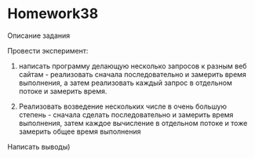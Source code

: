 # Homework38
Описание задания

Провести эксперимент:

1) написать программу делающую несколько запросов к разным веб сайтам - реализовать сначала последовательно и замерить время выполнения, а затем реализовать каждый запрос в отдельном потоке и замерить время. 

2) Реализовать возведение нескольких числе в очень большую степень - сначала сделать последовательно и замерить время выполнения, затем каждое вычисление в отдельном потоке и тоже замерить общее время выполнения

Написать выводы)